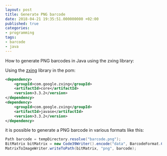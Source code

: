 ```yaml
---
layout: post
title: Generate PNG barcode
date: 2018-04-21 19:35:51.000000000 +02:00
published: true
categories:
- programming
tags:
- barcode
- java
---
```


How to generate PNG barcodes in Java using the zxing library:

<!--more-->

Using the <a href="https://github.com/zxing/zxing">zxing</a> library in the pom:

```xml
<dependency>
    <groupId>com.google.zxing</groupId>
    <artifactId>core</artifactId>
    <version>3.3.2</version>
</dependency>
<dependency>
    <groupId>com.google.zxing</groupId>
    <artifactId>javase</artifactId>
    <version>3.3.2</version>
</dependency>
```

it is possible to generate a PNG barcode in various formats like this:

```java
Path barcode = tempDirectory.resolve("barcode.png");
BitMatrix bitMatrix = new Code39Writer().encode("data", BarcodeFormat.CODE_39, 204, 70);
MatrixToImageWriter.writeToPath(bitMatrix, "png", barcode);
```
